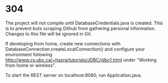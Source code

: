 # 304

The project will not compile until DatabaseCredentials.java is created. This is to prevent bots scraping Github from gathering personal information. Changes to this file will be ignored in Git.

If developing from home, create new connections with DatabaseConnection.createLocalConnection() and configure your environment following http://www.cs.ubc.ca/~hazra/tutorials/JDBC/jdbc1.html under "Working from home or wireless".

To start the REST server on localhost:8080, run Application.java. 
